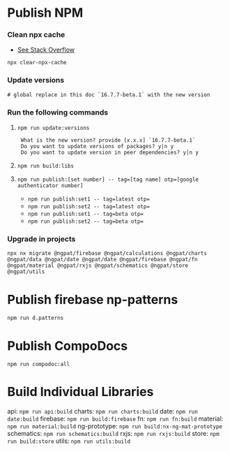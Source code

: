 # Publish NPM


### Clean npx cache

- [See Stack Overflow](https://stackoverflow.com/questions/63510325/how-can-i-clear-the-central-cache-for-npx)

```angular2html
npx clear-npx-cache
```

### Update versions
```
# global replace in this doc `16.7.7-beta.1` with the new version

```

### Run the following commands

1. `npm run update:versions`

    ```
     What is the new version? provide [x.x.x] `16.7.7-beta.1`
     Do you want to update versions of packages? y|n y
     Do you want to update version in peer dependencies? y|n y
    ```
2. `npm run build:libs`
3. `npm run publish:[set number] -- tag=[tag name] otp=[google authenticator number]`
    - `npm run publish:set1 -- tag=latest otp=`
    - `npm run publish:set2 -- tag=latest otp=`
    - `npm run publish:set1 -- tag=beta otp=`
    - `npm run publish:set2 -- tag=beta otp=`


### Upgrade in projects
```
npx nx migrate @ngpat/firebase @ngpat/calculations @ngpat/charts @ngpat/data @ngpat/date @ngpat/date @ngpat/firebase @ngpat/fn @ngpat/material @ngpat/rxjs @ngpat/schematics @ngpat/store @ngpat/utils
```

# Publish firebase np-patterns
`npm run d.patterns`

# Publish CompoDocs
`npm run compodoc:all`

# Build Individual Libraries

api: `npm run api:build`
charts: `npm run charts:build`
date: `npm run date:build`
firebase: `npm run build:firebase`
fn: `npm run fn:build`
material: `npm run material:build`
ng-prototype: `npm run build:nx-ng-mat-prototype`
schematics: `npm run schematics:build`
rxjs: `npm run rxjs:build`
store: `npm run build:store`
utils: `npm run utils:build`
